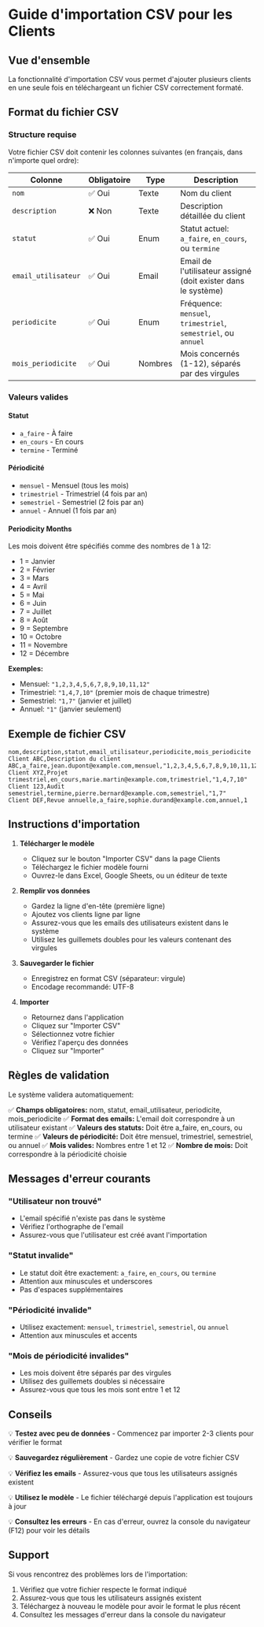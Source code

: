 # Guide d'importation CSV pour les Clients

## Vue d'ensemble

La fonctionnalité d'importation CSV vous permet d'ajouter plusieurs clients en une seule fois en téléchargeant un fichier CSV correctement formaté.

## Format du fichier CSV

### Structure requise

Votre fichier CSV doit contenir les colonnes suivantes (en français, dans n'importe quel ordre):

| Colonne | Obligatoire | Type | Description |
|---------|-------------|------|-------------|
| `nom` | ✅ Oui | Texte | Nom du client |
| `description` | ❌ Non | Texte | Description détaillée du client |
| `statut` | ✅ Oui | Enum | Statut actuel: `a_faire`, `en_cours`, ou `termine` |
| `email_utilisateur` | ✅ Oui | Email | Email de l'utilisateur assigné (doit exister dans le système) |
| `periodicite` | ✅ Oui | Enum | Fréquence: `mensuel`, `trimestriel`, `semestriel`, ou `annuel` |
| `mois_periodicite` | ✅ Oui | Nombres | Mois concernés (1-12), séparés par des virgules |

### Valeurs valides

#### Statut
- `a_faire` - À faire
- `en_cours` - En cours
- `termine` - Terminé

#### Périodicité
- `mensuel` - Mensuel (tous les mois)
- `trimestriel` - Trimestriel (4 fois par an)
- `semestriel` - Semestriel (2 fois par an)
- `annuel` - Annuel (1 fois par an)

#### Periodicity Months
Les mois doivent être spécifiés comme des nombres de 1 à 12:
- 1 = Janvier
- 2 = Février
- 3 = Mars
- 4 = Avril
- 5 = Mai
- 6 = Juin
- 7 = Juillet
- 8 = Août
- 9 = Septembre
- 10 = Octobre
- 11 = Novembre
- 12 = Décembre

**Exemples:**
- Mensuel: `"1,2,3,4,5,6,7,8,9,10,11,12"`
- Trimestriel: `"1,4,7,10"` (premier mois de chaque trimestre)
- Semestriel: `"1,7"` (janvier et juillet)
- Annuel: `"1"` (janvier seulement)

## Exemple de fichier CSV

```csv
nom,description,statut,email_utilisateur,periodicite,mois_periodicite
Client ABC,Description du client ABC,a_faire,jean.dupont@example.com,mensuel,"1,2,3,4,5,6,7,8,9,10,11,12"
Client XYZ,Projet trimestriel,en_cours,marie.martin@example.com,trimestriel,"1,4,7,10"
Client 123,Audit semestriel,termine,pierre.bernard@example.com,semestriel,"1,7"
Client DEF,Revue annuelle,a_faire,sophie.durand@example.com,annuel,1
```

## Instructions d'importation

1. **Télécharger le modèle**
   - Cliquez sur le bouton "Importer CSV" dans la page Clients
   - Téléchargez le fichier modèle fourni
   - Ouvrez-le dans Excel, Google Sheets, ou un éditeur de texte

2. **Remplir vos données**
   - Gardez la ligne d'en-tête (première ligne)
   - Ajoutez vos clients ligne par ligne
   - Assurez-vous que les emails des utilisateurs existent dans le système
   - Utilisez les guillemets doubles pour les valeurs contenant des virgules

3. **Sauvegarder le fichier**
   - Enregistrez en format CSV (séparateur: virgule)
   - Encodage recommandé: UTF-8

4. **Importer**
   - Retournez dans l'application
   - Cliquez sur "Importer CSV"
   - Sélectionnez votre fichier
   - Vérifiez l'aperçu des données
   - Cliquez sur "Importer"

## Règles de validation

Le système validera automatiquement:

✅ **Champs obligatoires:** nom, statut, email_utilisateur, periodicite, mois_periodicite
✅ **Format des emails:** L'email doit correspondre à un utilisateur existant
✅ **Valeurs des statuts:** Doit être a_faire, en_cours, ou termine
✅ **Valeurs de périodicité:** Doit être mensuel, trimestriel, semestriel, ou annuel
✅ **Mois valides:** Nombres entre 1 et 12
✅ **Nombre de mois:** Doit correspondre à la périodicité choisie

## Messages d'erreur courants

### "Utilisateur non trouvé"
- L'email spécifié n'existe pas dans le système
- Vérifiez l'orthographe de l'email
- Assurez-vous que l'utilisateur est créé avant l'importation

### "Statut invalide"
- Le statut doit être exactement: `a_faire`, `en_cours`, ou `termine`
- Attention aux minuscules et underscores
- Pas d'espaces supplémentaires

### "Périodicité invalide"
- Utilisez exactement: `mensuel`, `trimestriel`, `semestriel`, ou `annuel`
- Attention aux minuscules et accents

### "Mois de périodicité invalides"
- Les mois doivent être séparés par des virgules
- Utilisez des guillemets doubles si nécessaire
- Assurez-vous que tous les mois sont entre 1 et 12

## Conseils

💡 **Testez avec peu de données** - Commencez par importer 2-3 clients pour vérifier le format

💡 **Sauvegardez régulièrement** - Gardez une copie de votre fichier CSV

💡 **Vérifiez les emails** - Assurez-vous que tous les utilisateurs assignés existent

💡 **Utilisez le modèle** - Le fichier téléchargé depuis l'application est toujours à jour

💡 **Consultez les erreurs** - En cas d'erreur, ouvrez la console du navigateur (F12) pour voir les détails

## Support

Si vous rencontrez des problèmes lors de l'importation:
1. Vérifiez que votre fichier respecte le format indiqué
2. Assurez-vous que tous les utilisateurs assignés existent
3. Téléchargez à nouveau le modèle pour avoir le format le plus récent
4. Consultez les messages d'erreur dans la console du navigateur

